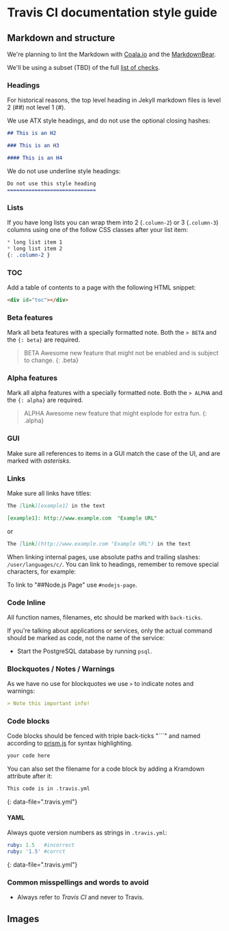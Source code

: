 # Travis CI documentation style guide

## Markdown and structure

We're planning to lint the Markdown with [Coala.io][coala] and the [MarkdownBear][bear].

We'll be using a subset (TBD) of the full [list of checks][checks].

[coala]: http://coala.io/ "Coala CI"

[bear]: https://github.com/coala/bear-docs/blob/master/docs/MarkdownBear.rst "MarkdownBear"

[checks]: https://github.com/coala/bear-docs/blob/master/docs/MarkdownBear.rst#settings "MarkdownBear checks"

### Headings

For historical reasons, the top level heading in Jekyll markdown files is level 2 (##) not level 1 (#).

We use ATX style headings, and do not use the optional closing hashes:

```markdown
## This is an H2

### This is an H3

#### This is an H4
```

We do not use underline style headings:

```markdown
Do not use this style heading
=============================
```

### Lists

If you have long lists you can wrap them into 2 (`.column-2`) or 3 (`.column-3`) columns using one of the follow CSS classes after your list item:

```css
* long list item 1
* long list item 2
{: .column-2 }
```

### TOC

Add a table of contents to a page with the following HTML snippet:

```html
<div id="toc"></div>
```

### Beta features

Mark all beta features with a specially formatted note. Both the `> BETA` and
the `{: beta}` are required.

> BETA Awesome new feature that might not be enabled and is subject to change.
{: .beta}

### Alpha features

Mark all alpha features with a specially formatted note. Both the `> ALPHA` and
the `{: alpha}` are required.

> ALPHA Awesome new feature that might explode for extra fun.
{: .alpha}

### GUI

Make sure all references to items in a GUI match the case of the UI, and are marked with *asterisks*.

### Links

Make sure all links have titles:

```markdown
The [link][example1] in the text

[example1]: http://www.example.com  "Example URL"
```

or

```markdown
The [link](http://www.example.com "Example URL") in the text
```

When linking internal pages, use absolute paths and trailing slashes: `/user/languages/c/`.
You can link to headings, remember to remove special characters, for example:

To link to "##Node.js Page" use `#nodejs-page`.


### Code Inline

All function names, filenames, etc should be marked with `back-ticks`.

If you're talking about applications or services, only the actual command should be marked as code, not the name of the service:

- Start the PostgreSQL database by running `psql`.

### Blockquotes / Notes / Warnings

As we have no use for blockquotes we use `>` to indicate notes and warnings:

```markdown
> Note this important info!

```

### Code blocks

Code blocks should be fenced with triple back-ticks "\`\`\`" and named according to [prism.js][prism] for syntax highlighting.

[prism]: http://prismjs.com/#languages-list "Prism language list"

```markdown
your code here
```

You can also set the filename for a code block by adding a Kramdown attribute after it:

```markdown
This code is in .travis.yml
```
{: data-file=".travis.yml"}

#### YAML

Always quote version numbers as strings in `.travis.yml`:

```yaml
ruby: 1.5   #incorrect
ruby: '1.5' #corrct
```
{: data-file=".travis.yml"}

### Common misspellings and words to avoid

- Always refer to *Travis CI* and never to Travis.

## Images
